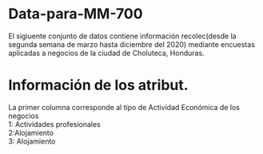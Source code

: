 # Data-para-MM-700

El sigiuente conjunto de datos contiene información recolec(desde la segunda semana de marzo hasta diciembre del 2020) mediante encuestas aplicadas a negocios de la ciudad de Choluteca, Honduras. 

# Información de los atribut.
La primer columna corresponde al tipo de Actividad Económica de  los negocios<br/> 1: Actividades profesionales<br/> 2:Alojamiento <br/> 3: Alojamiento
